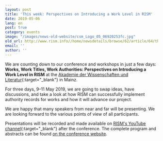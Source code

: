 ```yaml
---
layout: post
title: 'This week: Perspectives on Introducing a Work Level in RISM'
date: 2019-05-06
lang: en
post: true
category: events
image: "/images/news-old-website/csm_Logo_05_06920253fc.jpg"
old_url: http://www.rism.info//home/newsdetails/browse/62/article/64/this-week-perspectives-on-introducing-a-work-level-in-rism.html
email: ''
author: ''
---
```


We are counting down to our conference and workshops in just a few days: **Works, Work Titles, Work Authorities: Perspectives on Introducing a Work Level in RISM** at the [Akademie der Wissenschaften und Literatur](http://www.adwmainz.de/anfahrt.html){:target="_blank"} in Mainz.

For three days, 9–11 May 2019, we are going to swap ideas, have discussions, and take a look at how RISM can successfully implement authority records for works and how it will advance our project.

We are happy that many speakers from near and far will be presenting. We are looking forward to the various points of view of all participants.

Presentations will be recorded and made available on [RISM's YouTube channel](https://www.youtube.com/channel/UCWLRkiqVuq8BrYbCArubi_w){:target="_blank"} after the conference. The complete program and abstracts can be found [on the conference website](/publications/conferences/work-level-2019.html).

